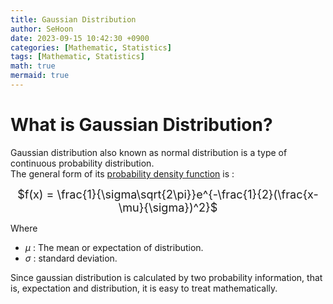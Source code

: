 ```yaml
---
title: Gaussian Distribution
author: SeHoon
date: 2023-09-15 10:42:30 +0900
categories: [Mathematic, Statistics]
tags: [Mathematic, Statistics]
math: true
mermaid: true
---
```


# What is Gaussian Distribution?

Gaussian distribution also known as normal distribution is a type of continuous probability distribution.<br>
The general form of its [probability density function](https://csh970605.github.io/posts/Probability_RandomVector/#probability-density-function) is :

<center>
<font size=4>

$f(x) = \frac{1}{\sigma\sqrt{2\pi}}e^{-\frac{1}{2}(\frac{x-\mu}{\sigma})^2}$<br>
</font>
</center>

Where <br>

+ $\mu$ : The mean or expectation of distribution.<br>
+ $\sigma$ : standard deviation.


Since gaussian distribution is calculated by two probability information, that is, expectation and distribution, it is easy to treat mathematically.